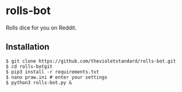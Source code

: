 # rolls-bot
Rolls dice for you on Reddit.

## Installation
```
$ git clone https://github.com/thevioletstandard/rolls-bot.git
$ cd rolls-botgit
$ pip3 install -r requirements.txt
$ nano praw.ini # enter your settings
$ python3 rolls-bot.py &
```
